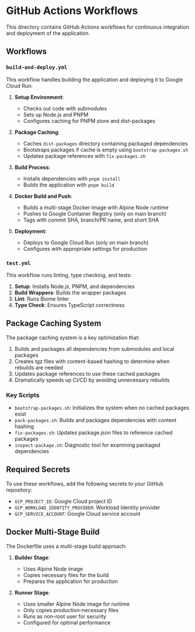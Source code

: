 # GitHub Actions Workflows

This directory contains GitHub Actions workflows for continuous integration and deployment of the application.

## Workflows

### `build-and-deploy.yml`

This workflow handles building the application and deploying it to Google Cloud Run:

1. **Setup Environment**:
   - Checks out code with submodules
   - Sets up Node.js and PNPM
   - Configures caching for PNPM store and dist-packages

2. **Package Caching**:
   - Caches `dist-packages` directory containing packaged dependencies
   - Bootstraps packages if cache is empty using `bootstrap-packages.sh`
   - Updates package references with `fix-packages.sh`

3. **Build Process**:
   - Installs dependencies with `pnpm install`
   - Builds the application with `pnpm build`

4. **Docker Build and Push**:
   - Builds a multi-stage Docker image with Alpine Node runtime
   - Pushes to Google Container Registry (only on main branch)
   - Tags with commit SHA, branch/PR name, and short SHA

5. **Deployment**:
   - Deploys to Google Cloud Run (only on main branch)
   - Configures with appropriate settings for production

### `test.yml`

This workflow runs linting, type checking, and tests:

1. **Setup**: Installs Node.js, PNPM, and dependencies
2. **Build Wrappers**: Builds the wrapper packages
3. **Lint**: Runs Biome linter
4. **Type Check**: Ensures TypeScript correctness

## Package Caching System

The package caching system is a key optimization that:

1. Builds and packages all dependencies from submodules and local packages
2. Creates tgz files with content-based hashing to determine when rebuilds are needed
3. Updates package references to use these cached packages
4. Dramatically speeds up CI/CD by avoiding unnecessary rebuilds

### Key Scripts

- `bootstrap-packages.sh`: Initializes the system when no cached packages exist
- `pack-packages.sh`: Builds and packages dependencies with content hashing
- `fix-packages.sh`: Updates package.json files to reference cached packages
- `inspect-package.sh`: Diagnostic tool for examining packaged dependencies

## Required Secrets

To use these workflows, add the following secrets to your GitHub repository:

- `GCP_PROJECT_ID`: Google Cloud project ID
- `GCP_WORKLOAD_IDENTITY_PROVIDER`: Workload Identity provider
- `GCP_SERVICE_ACCOUNT`: Google Cloud service account

## Docker Multi-Stage Build

The Dockerfile uses a multi-stage build approach:

1. **Builder Stage**:
   - Uses Alpine Node image
   - Copies necessary files for the build
   - Prepares the application for production

2. **Runner Stage**:
   - Uses smaller Alpine Node image for runtime
   - Only copies production-necessary files
   - Runs as non-root user for security
   - Configured for optimal performance